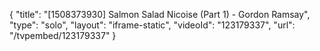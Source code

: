 {
    "title": "[1508373930] Salmon Salad Nicoise (Part 1) - Gordon Ramsay",
    "type": "solo",
    "layout": "iframe-static",
    "videoId": "123179337",
    "url": "\/tvpembed\/123179337"
}